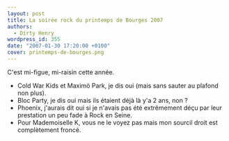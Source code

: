 ```yaml
---
layout: post
title: La soirée rock du printemps de Bourges 2007
authors:
  - Dirty Henry
wordpress_id: 355
date: "2007-01-30 17:20:00 +0100"
cover: printemps-de-bourges.png
---
```


C'est mi-figue, mi-raisin cette année.

- Cold War Kids et Maximö Park, je dis oui (mais sans sauter au plafond non
  plus).
- Bloc Party, je dis oui mais ils étaient déjà là y'a 2 ans, non ?
- Phoenix, j'aurais dit oui si je n'avais pas été extrêmement déçu par leur
  prestation un peu fade à Rock en Seine.
- Pour Mademoiselle K, vous ne le voyez pas mais mon sourcil droit est
  complètement froncé.
